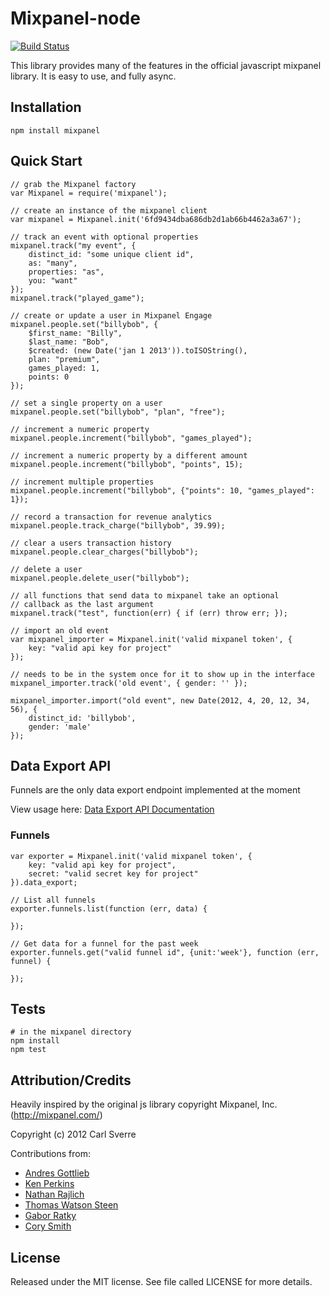 Mixpanel-node
=============
[![Build Status](https://secure.travis-ci.org/carlsverre/mixpanel-node.png)](http://travis-ci.org/carlsverre/mixpanel-node)

This library provides many of the features in the official javascript mixpanel library.  It is easy to use, and fully async.

Installation
------------

    npm install mixpanel

Quick Start
-----------

    // grab the Mixpanel factory
    var Mixpanel = require('mixpanel');

    // create an instance of the mixpanel client
    var mixpanel = Mixpanel.init('6fd9434dba686db2d1ab66b4462a3a67');

    // track an event with optional properties
    mixpanel.track("my event", {
        distinct_id: "some unique client id",
        as: "many",
        properties: "as",
        you: "want"
    });
    mixpanel.track("played_game");

    // create or update a user in Mixpanel Engage
    mixpanel.people.set("billybob", {
        $first_name: "Billy",
        $last_name: "Bob",
        $created: (new Date('jan 1 2013')).toISOString(),
        plan: "premium",
        games_played: 1,
        points: 0
    });

    // set a single property on a user
    mixpanel.people.set("billybob", "plan", "free");

    // increment a numeric property
    mixpanel.people.increment("billybob", "games_played");

    // increment a numeric property by a different amount
    mixpanel.people.increment("billybob", "points", 15);

    // increment multiple properties
    mixpanel.people.increment("billybob", {"points": 10, "games_played": 1});

    // record a transaction for revenue analytics
    mixpanel.people.track_charge("billybob", 39.99);

    // clear a users transaction history
    mixpanel.people.clear_charges("billybob");

    // delete a user
    mixpanel.people.delete_user("billybob");

    // all functions that send data to mixpanel take an optional
    // callback as the last argument
    mixpanel.track("test", function(err) { if (err) throw err; });

    // import an old event
    var mixpanel_importer = Mixpanel.init('valid mixpanel token', {
        key: "valid api key for project"
    });

    // needs to be in the system once for it to show up in the interface
    mixpanel_importer.track('old event', { gender: '' });

    mixpanel_importer.import("old event", new Date(2012, 4, 20, 12, 34, 56), {
        distinct_id: 'billybob',
        gender: 'male'
    });


Data Export API
-----
Funnels are the only data export endpoint implemented at the moment

View usage here: [Data Export API Documentation](https://mixpanel.com/docs/api-documentation/data-export-api#funnels-default)

### Funnels
    var exporter = Mixpanel.init('valid mixpanel token', {
        key: "valid api key for project",
        secret: "valid secret key for project"
    }).data_export;

    // List all funnels
    exporter.funnels.list(function (err, data) {

    });

    // Get data for a funnel for the past week
    exporter.funnels.get("valid funnel id", {unit:'week'}, function (err, funnel) {

    });

Tests
-----

    # in the mixpanel directory
    npm install
    npm test

Attribution/Credits
-------------------

Heavily inspired by the original js library copyright Mixpanel, Inc.
(http://mixpanel.com/)

Copyright (c) 2012 Carl Sverre

Contributions from:
 - [Andres Gottlieb](https://github.com/andresgottlieb)
 - [Ken Perkins](https://github.com/kenperkins)
 - [Nathan Rajlich](https://github.com/TooTallNate)
 - [Thomas Watson Steen](https://github.com/watson)
 - [Gabor Ratky](https://github.com/rgabo)
 - [Cory Smith](https://github.com/corymsmith)

License
-------------------

Released under the MIT license.  See file called LICENSE for more
details.
